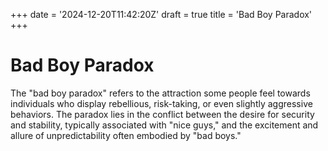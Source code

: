 +++
date = '2024-12-20T11:42:20Z'
draft = true
title = 'Bad Boy Paradox'
+++

# Bad Boy Paradox

The "bad boy paradox" refers to the attraction some people feel towards individuals who display rebellious, risk-taking, or even slightly aggressive behaviors. The paradox lies in the conflict between the desire for security and stability, typically associated with "nice guys," and the excitement and allure of unpredictability often embodied by "bad boys."